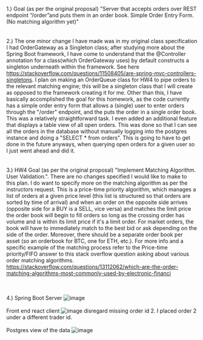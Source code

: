 1.) Goal (as per the original proposal) "Server that accepts orders over REST endpoint “/order”and puts them in an order book. 
Simple Order Entry Form. (No matching algorithm yet)"</br></br></br>
2.) The one minor change I have made was in my original class specification I had OrderGateway as a Singleton class; after studying more about the Spring Boot framework, I have come to understand that the @Controller annotation for a class(which OrderGateway uses) by default constructs a singleton underneath within the framework. See here https://stackoverflow.com/questions/11508405/are-spring-mvc-controllers-singletons. I plan on making an OrderQueue class for HW4 to pipe orders to the relevant matching engine; this will be a singleton class that I will create as opposed to the framework creating it for me. Other than this, I have basically accomplished the goal for this homework, as the code currently has a simple order entry form that allows a (single)
user to enter orders through the "/order" endpoint, and the puts the order in a single order book. This was a relatively straightforward task. I even added
an additional feature that displays a table view of all open orders. This was done so that I can see all the orders
in the database without manually logging into the postgres instance and doing a "SELECT * from orders". This is going to have to get done in the future anyways, when querying open orders for a given user so I just went ahead and did it.</br></br></br>
3.) HW4 Goal (as per the original proposal) "Implement Matching Algorithm. User Validation.". There are no changes specified I would
like to make to this plan. I do want to specify more on the matching algorithm as per the instructors request. This is a price-time priority algorithm, which
manages a list of orders at a given price level (this list is structured so that orders are sorted by time of arrival) and when an order on the opposite side arrives (opposite side for a BUY is a SELL, vice versa) and matches the 
limit price the order book will begin to fill orders so long as the crossing order has volume and is within its limit price if it's a limit order. For market orders, the book will have to immediately match to the best bid or ask depending on the side of the order. Moreover, there should be a separate order book per asset (so an orderbook for BTC, one for ETH, etc.). For more info and a specific example of the matching process refer to the Price-time priority/FIFO answer to this stack overflow question asking about various order matching algorithms. https://stackoverflow.com/questions/13112062/which-are-the-order-matching-algorithms-most-commonly-used-by-electronic-financi</br></br></br>

4.) Spring Boot Server ![image](https://s17.postimg.org/m0xmc78n3/Spring_Boot.png)</br></br>
Front end react client ![image](https://s17.postimg.org/4ox9qghn3/hades-cli.png) disregard missing order id 2. I placed order 2 under a different trader id.</br></br>
Postgres view of the data ![image](https://s17.postimg.org/7vrta924v/psql.png)</br></br>
